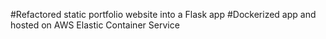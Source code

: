 #Refactored static portfolio website into a Flask app
#Dockerized app and hosted on AWS Elastic Container Service
